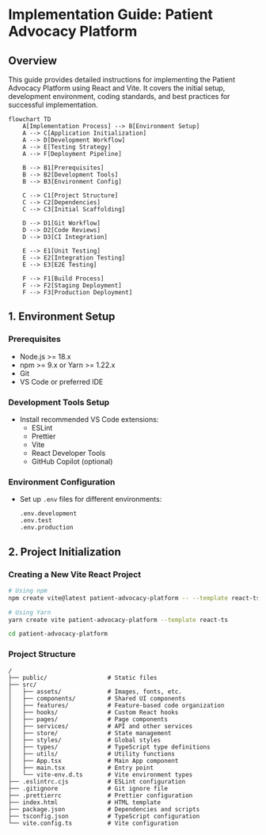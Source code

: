 # Implementation Guide: Patient Advocacy Platform

## Overview

This guide provides detailed instructions for implementing the Patient Advocacy Platform using React and Vite. It covers the initial setup, development environment, coding standards, and best practices for successful implementation.

```mermaid
flowchart TD
    A[Implementation Process] --> B[Environment Setup]
    A --> C[Application Initialization]
    A --> D[Development Workflow]
    A --> E[Testing Strategy]
    A --> F[Deployment Pipeline]
    
    B --> B1[Prerequisites]
    B --> B2[Development Tools]
    B --> B3[Environment Config]
    
    C --> C1[Project Structure]
    C --> C2[Dependencies]
    C --> C3[Initial Scaffolding]
    
    D --> D1[Git Workflow]
    D --> D2[Code Reviews]
    D --> D3[CI Integration]
    
    E --> E1[Unit Testing]
    E --> E2[Integration Testing]
    E --> E3[E2E Testing]
    
    F --> F1[Build Process]
    F --> F2[Staging Deployment]
    F --> F3[Production Deployment]
```

## 1. Environment Setup

### Prerequisites
- Node.js >= 18.x
- npm >= 9.x or Yarn >= 1.22.x
- Git
- VS Code or preferred IDE

### Development Tools Setup
- Install recommended VS Code extensions:
  - ESLint
  - Prettier
  - Vite
  - React Developer Tools
  - GitHub Copilot (optional)

### Environment Configuration
- Set up `.env` files for different environments:
  ```
  .env.development
  .env.test
  .env.production
  ```

## 2. Project Initialization

### Creating a New Vite React Project
```bash
# Using npm
npm create vite@latest patient-advocacy-platform -- --template react-ts

# Using Yarn
yarn create vite patient-advocacy-platform --template react-ts

cd patient-advocacy-platform
```

### Project Structure
```
/
├── public/                 # Static files
├── src/
│   ├── assets/             # Images, fonts, etc.
│   ├── components/         # Shared UI components
│   ├── features/           # Feature-based code organization
│   ├── hooks/              # Custom React hooks
│   ├── pages/              # Page components
│   ├── services/           # API and other services
│   ├── store/              # State management
│   ├── styles/             # Global styles
│   ├── types/              # TypeScript type definitions
│   ├── utils/              # Utility functions
│   ├── App.tsx             # Main App component
│   ├── main.tsx            # Entry point
│   └── vite-env.d.ts       # Vite environment types
├── .eslintrc.cjs           # ESLint configuration
├── .gitignore              # Git ignore file
├── .prettierrc             # Prettier configuration
├── index.html              # HTML template
├── package.json            # Dependencies and scripts
├── tsconfig.json           # TypeScript configuration
└── vite.config.ts          # Vite configuration
```
